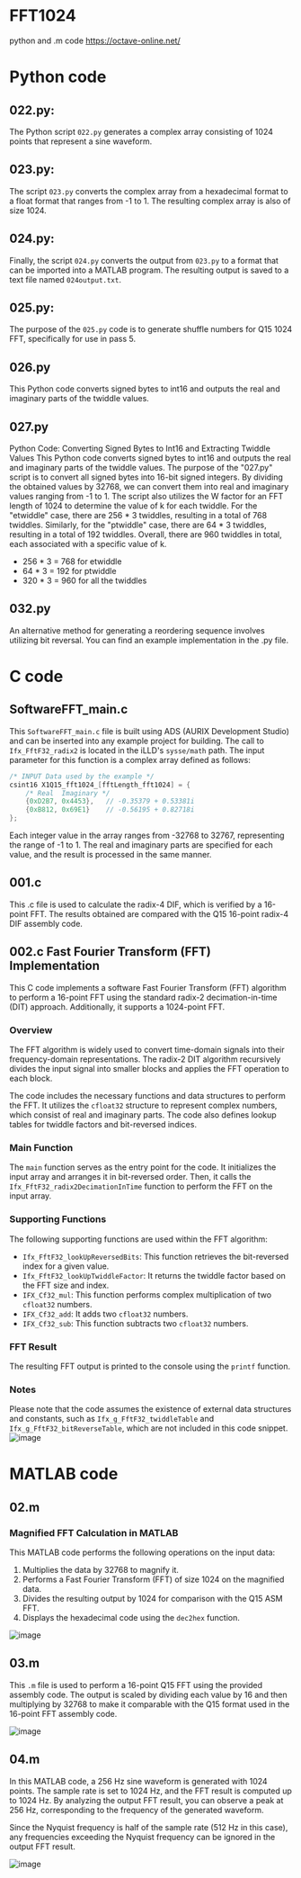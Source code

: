 # FFT1024
python and .m code
https://octave-online.net/




# Python code
##  022.py:

The Python script `022.py` generates a complex array consisting of 1024 points that represent a sine waveform.

##  023.py:

The script `023.py` converts the complex array from a hexadecimal format to a float format that ranges from -1 to 1. The resulting complex array is also of size 1024.

##  024.py:

Finally, the script `024.py` converts the output from `023.py` to a format that can be imported into a MATLAB program. The resulting output is saved to a text file named `024output.txt`.

## 025.py:
The purpose of the `025.py` code is to generate shuffle numbers for Q15 1024 FFT, specifically for use in pass 5.


## 026.py
This Python code converts signed bytes to int16 and outputs the real and imaginary parts of the twiddle values.

## 027.py
Python Code: Converting Signed Bytes to Int16 and Extracting Twiddle Values
This Python code converts signed bytes to int16 and outputs the real and imaginary parts of the twiddle values.
The purpose of the "027.py" script is to convert all signed bytes into 16-bit signed integers. By dividing the obtained values by 32768, we can convert them into real and imaginary values ranging from -1 to 1. The script also utilizes the W factor for an FFT length of 1024 to determine the value of k for each twiddle.
For the "etwiddle" case, there are 256 * 3 twiddles, resulting in a total of 768 twiddles. Similarly, for the "ptwiddle" case, there are 64 * 3 twiddles, resulting in a total of 192 twiddles. Overall, there are 960 twiddles in total, each associated with a specific value of k.
- 256 * 3 = 768 for etwiddle
- 64 * 3 = 192 for ptwiddle
- 320 * 3 = 960 for all the twiddles

## 032.py
An alternative method for generating a reordering sequence involves utilizing bit reversal. You can find an example implementation in the .py file.


# C code

## SoftwareFFT_main.c

This `SoftwareFFT_main.c` file is built using ADS (AURIX Development Studio) and can be inserted into any example project for building. The call to `Ifx_FftF32_radix2` is located in the iLLD's `sysse/math` path. The input parameter for this function is a complex array defined as follows:

```c
/* INPUT Data used by the example */
csint16 X1Q15_fft1024_[fftLength_fft1024] = {
    /* Real  Imaginary */
    {0xD2B7, 0x4453},   // -0.35379 + 0.53381i
    {0xB812, 0x69E1}    // -0.56195 + 0.82718i
};
```
Each integer value in the array ranges from -32768 to 32767, representing the range of -1 to 1. The real and imaginary parts are specified for each value, and the result is processed in the same manner.



## 001.c 
This .c file is used to calculate the radix-4 DIF, which is verified by a 16-point FFT. The results obtained are compared with the Q15 16-point radix-4 DIF assembly code.

## 002.c Fast Fourier Transform (FFT) Implementation

This C code implements a software Fast Fourier Transform (FFT) algorithm to perform a 16-point FFT using the standard radix-2 decimation-in-time (DIT) approach. Additionally, it supports a 1024-point FFT.

### Overview

The FFT algorithm is widely used to convert time-domain signals into their frequency-domain representations. The radix-2 DIT algorithm recursively divides the input signal into smaller blocks and applies the FFT operation to each block.

The code includes the necessary functions and data structures to perform the FFT. It utilizes the `cfloat32` structure to represent complex numbers, which consist of real and imaginary parts. The code also defines lookup tables for twiddle factors and bit-reversed indices.

### Main Function

The `main` function serves as the entry point for the code. It initializes the input array and arranges it in bit-reversed order. Then, it calls the `Ifx_FftF32_radix2DecimationInTime` function to perform the FFT on the input array.

### Supporting Functions

The following supporting functions are used within the FFT algorithm:

- `Ifx_FftF32_lookUpReversedBits`: This function retrieves the bit-reversed index for a given value.
- `Ifx_FftF32_lookUpTwiddleFactor`: It returns the twiddle factor based on the FFT size and index.
- `IFX_Cf32_mul`: This function performs complex multiplication of two `cfloat32` numbers.
- `IFX_Cf32_add`: It adds two `cfloat32` numbers.
- `IFX_Cf32_sub`: This function subtracts two `cfloat32` numbers.

### FFT Result

The resulting FFT output is printed to the console using the `printf` function.

### Notes

Please note that the code assumes the existence of external data structures and constants, such as `Ifx_g_FftF32_twiddleTable` and `Ifx_g_FftF32_bitReverseTable`, which are not included in this code snippet.
![image](https://github.com/Diwang2infineon/FFT1024/assets/98080665/56385cc6-79d6-4ff9-9339-1737bead2c26)




# MATLAB code
## 02.m
### Magnified FFT Calculation in MATLAB
This MATLAB code performs the following operations on the input data:
1. Multiplies the data by 32768 to magnify it.
2. Performs a Fast Fourier Transform (FFT) of size 1024 on the magnified data.
3. Divides the resulting output by 1024 for comparison with the Q15 ASM FFT.
4. Displays the hexadecimal code using the `dec2hex` function.

![image](https://github.com/Diwang2infineon/FFT1024/assets/98080665/534a3ebc-12b7-4088-802f-e94e1d01ae38)


## 03.m
This `.m` file is used to perform a 16-point Q15 FFT using the provided assembly code. The output is scaled by dividing each value by 16 and then multiplying by 32768 to make it comparable with the Q15 format used in the 16-point FFT assembly code.

![image](https://github.com/Diwang2infineon/FFT1024/assets/98080665/0b38a4ac-ba36-4bf5-b2db-ac6da324e308)


## 04.m
In this MATLAB code, a 256 Hz sine waveform is generated with 1024 points. The sample rate is set to 1024 Hz, and the FFT result is computed up to 1024 Hz. By analyzing the output FFT result, you can observe a peak at 256 Hz, corresponding to the frequency of the generated waveform.

Since the Nyquist frequency is half of the sample rate (512 Hz in this case), any frequencies exceeding the Nyquist frequency can be ignored in the output FFT result.

![image](https://github.com/Diwang2infineon/FFT1024/assets/98080665/0d1f0653-6f31-4317-a10b-ccfee932cb4b)

